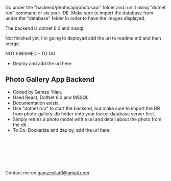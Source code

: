 Go under the "backend/photosapi/photosapi" folder and run it using "dotnet run" command or
via your IDE. Make sure to import the database from under the "database" folder in order to
have the images displayed.

The backend is dotnet 6.0 and mssql.

Not finished yet, I'm going to deployad add the url to readme.md and then merge.

NOT FINISHED - TO DO
- Deploy and add the url here


## Photo Gallery App Backend

* Coded by Gamze Yılan.
* Used React, DotNet 6.0 and MSSQL.
* Documentation exists.
* Use "dotnet run" to start the backend, but make sure to import the DB from photo-gallery-db folder onto your locker database server first.
* Simply retuns a photo model with a url and detail about the photo from the db.
* To Do: Dockerize and deploy, add the url here.

<br><br><br><br><br><br>
Contact me on gamzeyilan1@gmail.com